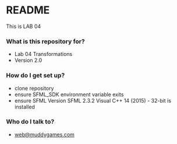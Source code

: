 # README #

This is LAB 04 

### What is this repository for? ###

* Lab 04 Transformations
* Version 2.0

### How do I get set up? ###

* clone repository
* ensure SFML_SDK environment variable exits
* ensure SFML Version SFML 2.3.2 Visual C++ 14 (2015) - 32-bit is installed

### Who do I talk to? ###

* web@muddygames.com